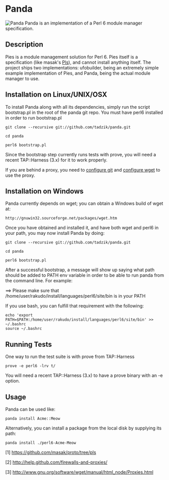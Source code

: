# Panda

![Panda](http://modules.perl6.org/panda.png) Panda is an implementation of a Perl 6 module manager specification.

## Description

Pies is a module management solution for Perl 6.
Pies itself is a specification (like masak's [Pls](https://github.com/masak/proto/tree/pls)), and cannot
install anything itself. The project ships two implementations:
ufobuilder, being an extremely simple example implementation of Pies,
and Panda, being the actual module manager to use.

## Installation on Linux/UNIX/OSX

To install Panda along with all its dependencies, simply run the script
bootstrap.pl in the root of the panda git repo. You must have
perl6 installed in order to run bootstrap.pl

    git clone --recursive git://github.com/tadzik/panda.git

    cd panda

    perl6 bootstrap.pl

Since the bootstrap step currently runs tests with prove, you will need a
recent TAP::Harness (3.x) for it to work properly.

If you are behind a proxy, you need to [configure git](http://help.github.com/firewalls-and-proxies/)
and [configure wget](http://www.gnu.org/software/wget/manual/html_node/Proxies.html) to use the proxy.

## Installation on Windows

Panda currently depends on wget; you can obtain a Windows build of wget at:

    http://gnuwin32.sourceforge.net/packages/wget.htm

Once you have obtained and installed it, and have both wget and perl6 in
your path, you may now install Panda by doing:

    git clone --recursive git://github.com/tadzik/panda.git

    cd panda

    perl6 bootstrap.pl

After a successful bootstrap, a message will show up saying what path should be added
to PATH env variable in order to be able to run panda from the command line. For example:

==> Please make sure that /home/user/rakudo/install/languages/perl6/site/bin is in your PATH

If you use bash, you can fulfill that requirement with the following:

    echo 'export PATH=$PATH:/home/user/rakudo/install/languages/perl6/site/bin' >> ~/.bashrc
    source ~/.bashrc


## Running Tests

One way to run the test suite is with prove from TAP::Harness

    prove -e perl6 -lrv t/

You will need a recent TAP::Harness (3.x) to have a prove binary with an -e option.

## Usage

Panda can be used like:

    panda install Acme::Meow

Alternatively, you can install a package from the local disk by supplying its path:

    panda install ./perl6-Acme-Meow

[1] https://github.com/masak/proto/tree/pls

[2] http://help.github.com/firewalls-and-proxies/

[3] http://www.gnu.org/software/wget/manual/html_node/Proxies.html
